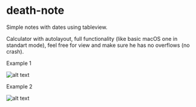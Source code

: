 # death-note
Simple notes with dates using tableview.

Calculator with autolayout, full functionality (like basic macOS one in standart mode), feel free for view and make sure he has no overflows (no crash).

Example 1

![alt text](https://github.com/DZborovsk/backup/blob/master/img/deathnote1.png)

Example 2

![alt text](https://github.com/DZborovsk/backup/blob/master/img/deathnote2.png)
